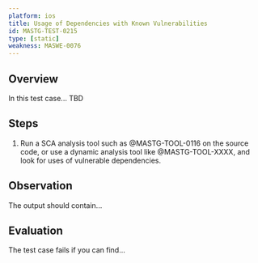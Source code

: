 ```yaml
---
platform: ios
title: Usage of Dependencies with Known Vulnerabilities
id: MASTG-TEST-0215
type: [static]
weakness: MASWE-0076
---
```


## Overview

In this test case... TBD

## Steps

1. Run a SCA analysis tool such as @MASTG-TOOL-0116 on the source code, or use a dynamic analysis tool like @MASTG-TOOL-XXXX, and look for uses of vulnerable dependencies.

## Observation

The output should contain... 

## Evaluation

The test case fails if you can find...
